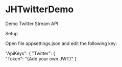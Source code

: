 # JHTwitterDemo
Demo Twitter Stream API

Setup

Open file appsettings.json and edit the following key:

 "ApiKeys": {
    "Twitter": {          
      "Token": "{Add your own JWT}"
    }

